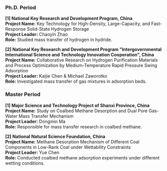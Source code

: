 ### Ph.D. Period

**[1] National Key Research and Development Program, China**  
**Project Name:** Key Technology for High-Density, Large-Capacity, and Fast-Response Solid-State Hydrogen Storage  
**Project Leader:** Chaoyin Zhao  
**Role:** Studied mass transfer of hydrogen in hydride.  

**[2] National Key Research and Development Program "Intergovernmental International Science and Technology Innovation Cooperation", China**  
**Project Name:** Collaborative Research on Hydrogen Purification Materials and Process Optimization by Medium-Temperature Rapid Pressure Swing Adsorption  
**Project Leader:** Kaijie Chen & Michael Zaworotko  
**Role:** Investigated mass transfer of gas mixtures in adsorption beds.  

### Master Period

**[1] Major Science and Technology Project of Shanxi Province, China**  
**Project Name:** Study on Coalbed Methane Desorption and Dual Pore Gas-Water Mass Transfer Mechanism  
**Project Leader:** Dongmin Ma  
**Role:** Responsible for mass transfer research in coalbed methane.  

**[2] National Natural Science Foundation, China**  
**Project Name:** Methane Desorption Mechanism of Different Coal Components in Low-Rank Coal under Wettability Constraints  
**Project Leader:** Yue Chen  
**Role:** Conducted coalbed methane adsorption experiments under different wetting conditions.  
